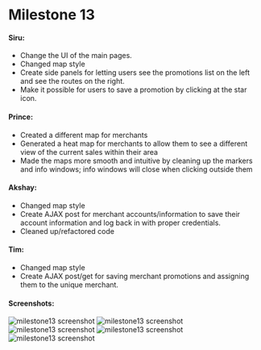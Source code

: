 # Milestone 13
#### Siru:
* Change the UI of the main pages.
* Changed map style
* Create side panels for letting users see the promotions list on the left and see the routes on the right.
* Make it possible for users to save a promotion by clicking at the star icon.

#### Prince:
* Created a different map for merchants
* Generated a heat map for merchants to allow them to see a different view of the current sales within their area
* Made the maps more smooth and intuitive by cleaning up the markers and info windows; info windows will close when clicking outside them

#### Akshay:
* Changed map style
* Create AJAX post for merchant accounts/information to save their account information and log back in with proper credentials. 
* Cleaned up/refactored code
#### Tim:
* Changed map style
* Create AJAX post/get for saving merchant promotions and assigning them to the unique merchant.


#### Screenshots:
![milestone13 screenshot](https://github.com/princevietle/COGS121/blob/master/screenshots/milestone13-1.png)
![milestone13 screenshot](https://github.com/princevietle/COGS121/blob/master/screenshots/milestone13-2.png)
![milestone13 screenshot](https://github.com/princevietle/COGS121/blob/master/screenshots/milestone13-3.png)
![milestone13 screenshot](https://github.com/princevietle/COGS121/blob/master/screenshots/milestone13-4.png)
![milestone13 screenshot](https://github.com/princevietle/COGS121/blob/master/screenshots/milestone13-5.png)
